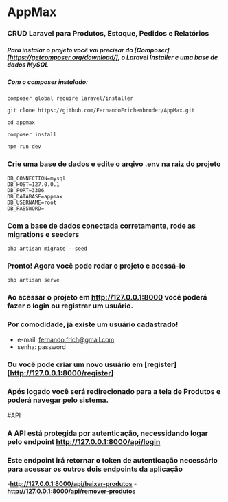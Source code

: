 # AppMax
### CRUD Laravel para Produtos, Estoque, Pedidos e Relatórios

##### Para instalar o projeto você vai precisar do [Composer][https://getcomposer.org/download/], o Laravel Installer e uma base de dados MySQL
##### Com o composer instalado: 

```
composer global require laravel/installer

git clone https://github.com/FernandoFrichenbruder/AppMax.git

cd appmax

composer install

npm run dev
```

### Crie uma base de dados e edite o arqivo .env na raiz do projeto
```
DB_CONNECTION=mysql
DB_HOST=127.0.0.1
DB_PORT=3306
DB_DATABASE=appmax
DB_USERNAME=root
DB_PASSWORD=
```

### Com a base de dados conectada corretamente, rode as migrations e seeders
```
php artisan migrate --seed
```

### Pronto! Agora você pode rodar o projeto e acessá-lo
```
php artisan serve
```

### Ao acessar o projeto em http://127.0.0.1:8000 você poderá fazer o login ou registrar um usuário.
### Por comodidade, já existe um usuário cadastrado! 
- e-mail: fernando.frich@gmail.com
- senha: password
### Ou você pode criar um novo usuário em [register][http://127.0.0.1:8000/register]

### Após logado você será redirecionado para a tela de Produtos e poderá navegar pelo sistema.


#API
### A API está protegida por autenticação, necessidando logar pelo endpoint **http://127.0.0.1:8000/api/login**
### Este endpoint irá retornar o token de autenticação necessário para acessar os outros dois endpoints da aplicação
-**http://127.0.0.1:8000/api/baixar-produtos**
-**http://127.0.0.1:8000/api/remover-produtos**

